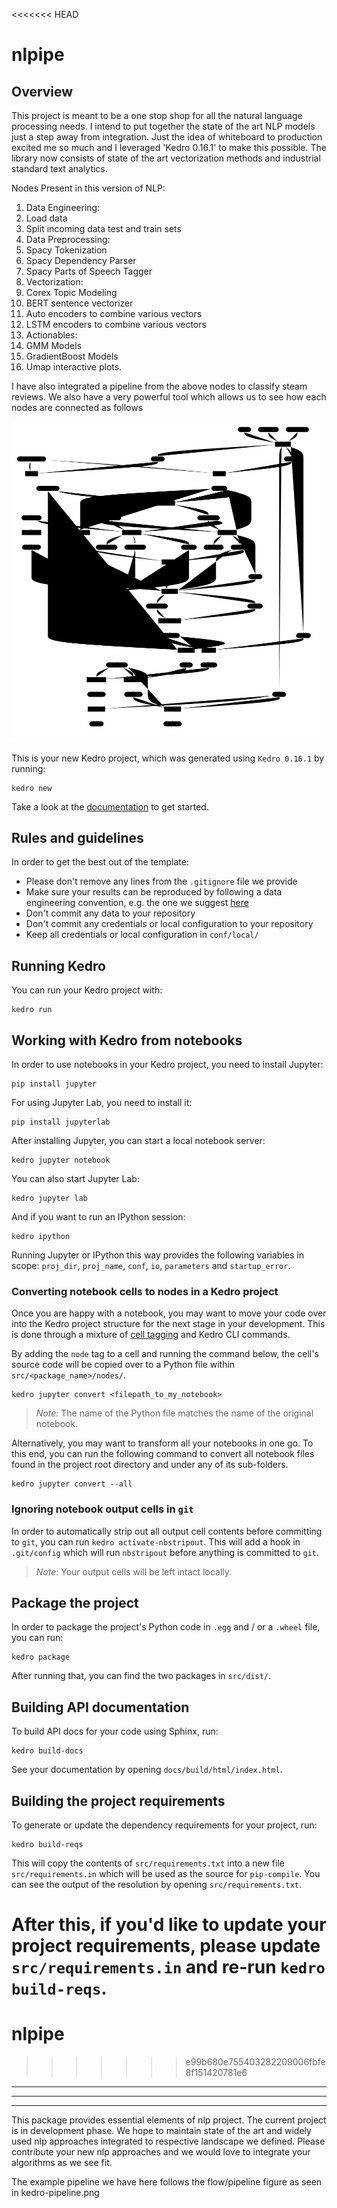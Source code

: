 <<<<<<< HEAD
# nlpipe

## Overview

This project is meant to be a one stop shop for all the natural language processing needs. I intend to put together the state of the art NLP models just a step away from integration. Just the idea of whiteboard to production excited me so much and I leveraged 'Kedro 0.16.1' to make this possible. The library now consists of state of the art vectorization methods and industrial standard text analytics. 

Nodes Present in this version of NLP:

1. Data Engineering:
  1. Load data
  2. Split incoming data test and train sets
2. Data Preprocessing:
  1. Spacy Tokenization 
  2. Spacy Dependency Parser
  3. Spacy Parts of Speech Tagger
3. Vectorization:
  1. Corex Topic Modeling
  2. BERT sentence vectorizer
  3. Auto encoders to combine various vectors
  4. LSTM encoders to combine various vectors
4. Actionables:
  1. GMM Models
  2. GradientBoost Models
  3. Umap interactive plots.
 
 I have also integrated a pipeline from the above nodes to classify steam reviews. We also have a very powerful tool which allows us to see how each nodes are connected as follows
 
  ![Kedro_pipeline](/kedro-pipeline-2.svg)
 

 
 

This is your new Kedro project, which was generated using `Kedro 0.16.1` by running:

```
kedro new
```

Take a look at the [documentation](https://kedro.readthedocs.io) to get started.

## Rules and guidelines

In order to get the best out of the template:

 * Please don't remove any lines from the `.gitignore` file we provide
 * Make sure your results can be reproduced by following a data engineering convention, e.g. the one we suggest [here](https://kedro.readthedocs.io/en/stable/06_resources/01_faq.html#what-is-data-engineering-convention)
 * Don't commit any data to your repository
 * Don't commit any credentials or local configuration to your repository
 * Keep all credentials or local configuration in `conf/local/`


## Running Kedro

You can run your Kedro project with:

```
kedro run
```



## Working with Kedro from notebooks

In order to use notebooks in your Kedro project, you need to install Jupyter:

```
pip install jupyter
```

For using Jupyter Lab, you need to install it:

```
pip install jupyterlab
```

After installing Jupyter, you can start a local notebook server:

```
kedro jupyter notebook
```

You can also start Jupyter Lab:

```
kedro jupyter lab
```

And if you want to run an IPython session:

```
kedro ipython
```

Running Jupyter or IPython this way provides the following variables in
scope: `proj_dir`, `proj_name`, `conf`, `io`, `parameters` and `startup_error`.

### Converting notebook cells to nodes in a Kedro project

Once you are happy with a notebook, you may want to move your code over into the Kedro project structure for the next stage in your development. This is done through a mixture of [cell tagging](https://jupyter-notebook.readthedocs.io/en/stable/changelog.html#cell-tags) and Kedro CLI commands.

By adding the `node` tag to a cell and running the command below, the cell's source code will be copied over to a Python file within `src/<package_name>/nodes/`.
```
kedro jupyter convert <filepath_to_my_notebook>
```
> *Note:* The name of the Python file matches the name of the original notebook.

Alternatively, you may want to transform all your notebooks in one go. To this end, you can run the following command to convert all notebook files found in the project root directory and under any of its sub-folders.
```
kedro jupyter convert --all
```

### Ignoring notebook output cells in `git`

In order to automatically strip out all output cell contents before committing to `git`, you can run `kedro activate-nbstripout`. This will add a hook in `.git/config` which will run `nbstripout` before anything is committed to `git`.

> *Note:* Your output cells will be left intact locally.

## Package the project

In order to package the project's Python code in `.egg` and / or a `.wheel` file, you can run:

```
kedro package
```

After running that, you can find the two packages in `src/dist/`.

## Building API documentation

To build API docs for your code using Sphinx, run:

```
kedro build-docs
```

See your documentation by opening `docs/build/html/index.html`.

## Building the project requirements

To generate or update the dependency requirements for your project, run:

```
kedro build-reqs
```

This will copy the contents of `src/requirements.txt` into a new file `src/requirements.in` which will be used as the source for `pip-compile`. You can see the output of the resolution by opening `src/requirements.txt`.

After this, if you'd like to update your project requirements, please update `src/requirements.in` and re-run `kedro build-reqs`.
=======
# nlpipe
>>>>>>> e99b680e755403282209006fbfe8f151420781e6

______________________________________________________________________________________________________________________________
______________________________________________________________________________________________________________________________
______________________________________________________________________________________________________________________________

This package provides essential elements of nlp project. The current project is in development phase. We hope to maintain state of the art and widely used nlp approaches integrated to respective landscape we defined. Please contribute your new nlp approaches and we would love to integrate your algorithms as we see fit.


The example pipeline we have here follows the flow/pipeline figure as seen in kedro-pipeline.png












